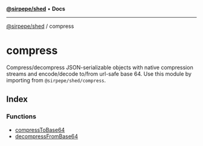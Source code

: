 [**@sirpepe/shed**](../README.md) • **Docs**

***

[@sirpepe/shed](../README.md) / compress

# compress

Compress/decompress JSON-serializable objects with native compression streams
and encode/decode to/from url-safe base 64. Use this module by importing from
`@sirpepe/shed/compress`.

## Index

### Functions

- [compressToBase64](functions/compressToBase64.md)
- [decompressFromBase64](functions/decompressFromBase64.md)
